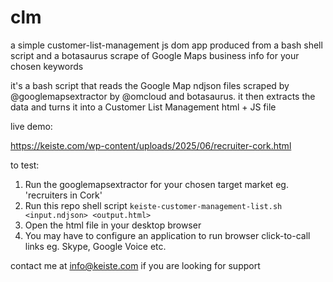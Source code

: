 # clm
a simple customer-list-management js dom app produced from a bash shell script and a botasaurus scrape of Google Maps business info for your chosen keywords

it's a bash script that reads the Google Map ndjson files scraped by @googlemapsextractor by @omcloud and botasaurus. it then extracts the data and turns it into a Customer List Management html + JS file

live demo:

https://keiste.com/wp-content/uploads/2025/06/recruiter-cork.html

to test:

1. Run the googlemapsextractor for your chosen target market eg. 'recruiters in Cork'
2. Run this repo shell script `keiste-customer-management-list.sh <input.ndjson> <output.html>`
3. Open the html file in your desktop browser
4. You may have to configure an application to run browser click-to-call links eg. Skype, Google Voice etc.

contact me at info@keiste.com if you are looking for support
